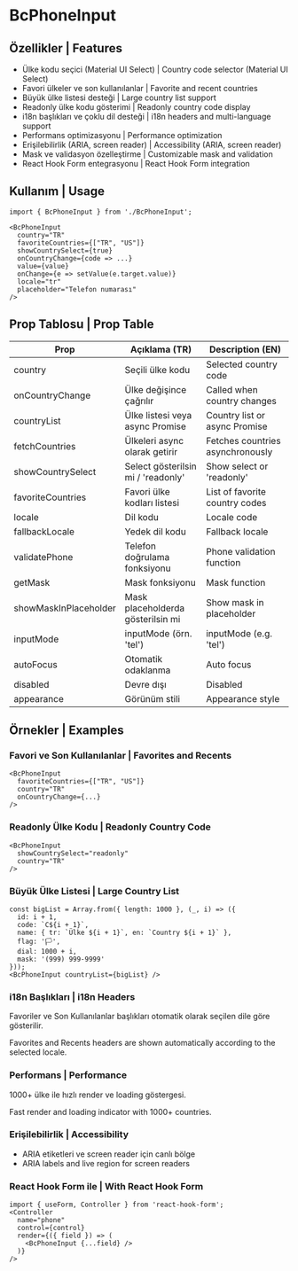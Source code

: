 # BcPhoneInput

## Özellikler | Features

- Ülke kodu seçici (Material UI Select) | Country code selector (Material UI Select)
- Favori ülkeler ve son kullanılanlar | Favorite and recent countries
- Büyük ülke listesi desteği | Large country list support
- Readonly ülke kodu gösterimi | Readonly country code display
- i18n başlıkları ve çoklu dil desteği | i18n headers and multi-language support
- Performans optimizasyonu | Performance optimization
- Erişilebilirlik (ARIA, screen reader) | Accessibility (ARIA, screen reader)
- Mask ve validasyon özelleştirme | Customizable mask and validation
- React Hook Form entegrasyonu | React Hook Form integration

## Kullanım | Usage

```tsx
import { BcPhoneInput } from './BcPhoneInput';

<BcPhoneInput
  country="TR"
  favoriteCountries={["TR", "US"]}
  showCountrySelect={true}
  onCountryChange={code => ...}
  value={value}
  onChange={e => setValue(e.target.value)}
  locale="tr"
  placeholder="Telefon numarası"
/>
```

## Prop Tablosu | Prop Table

| Prop                | Açıklama (TR)                                   | Description (EN)                                 |
|---------------------|------------------------------------------------|--------------------------------------------------|
| country             | Seçili ülke kodu                                | Selected country code                            |
| onCountryChange     | Ülke değişince çağrılır                         | Called when country changes                      |
| countryList         | Ülke listesi veya async Promise                 | Country list or async Promise                    |
| fetchCountries      | Ülkeleri async olarak getirir                    | Fetches countries asynchronously                 |
| showCountrySelect   | Select gösterilsin mi / 'readonly'              | Show select or 'readonly'                        |
| favoriteCountries   | Favori ülke kodları listesi                     | List of favorite country codes                   |
| locale              | Dil kodu                                        | Locale code                                      |
| fallbackLocale      | Yedek dil kodu                                  | Fallback locale                                  |
| validatePhone       | Telefon doğrulama fonksiyonu                    | Phone validation function                        |
| getMask             | Mask fonksiyonu                                 | Mask function                                    |
| showMaskInPlaceholder | Mask placeholderda gösterilsin mi             | Show mask in placeholder                         |
| inputMode           | inputMode (örn. 'tel')                          | inputMode (e.g. 'tel')                           |
| autoFocus           | Otomatik odaklanma                              | Auto focus                                       |
| disabled            | Devre dışı                                      | Disabled                                         |
| appearance          | Görünüm stili                                   | Appearance style                                 |

## Örnekler | Examples

### Favori ve Son Kullanılanlar | Favorites and Recents

```tsx
<BcPhoneInput
  favoriteCountries={["TR", "US"]}
  country="TR"
  onCountryChange={...}
/>
```

### Readonly Ülke Kodu | Readonly Country Code

```tsx
<BcPhoneInput
  showCountrySelect="readonly"
  country="TR"
/>
```

### Büyük Ülke Listesi | Large Country List

```tsx
const bigList = Array.from({ length: 1000 }, (_, i) => ({
  id: i + 1,
  code: `C${i + 1}`,
  name: { tr: `Ülke ${i + 1}`, en: `Country ${i + 1}` },
  flag: '🏳️',
  dial: 1000 + i,
  mask: '(999) 999-9999'
}));
<BcPhoneInput countryList={bigList} />
```

### i18n Başlıkları | i18n Headers

Favoriler ve Son Kullanılanlar başlıkları otomatik olarak seçilen dile göre gösterilir.

Favorites and Recents headers are shown automatically according to the selected locale.

### Performans | Performance

1000+ ülke ile hızlı render ve loading göstergesi.

Fast render and loading indicator with 1000+ countries.

### Erişilebilirlik | Accessibility

- ARIA etiketleri ve screen reader için canlı bölge
- ARIA labels and live region for screen readers

### React Hook Form ile | With React Hook Form

```tsx
import { useForm, Controller } from 'react-hook-form';
<Controller
  name="phone"
  control={control}
  render={({ field }) => (
    <BcPhoneInput {...field} />
  )}
/>
``` 